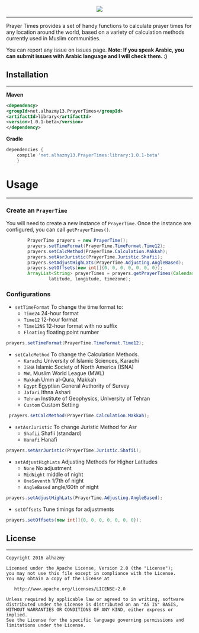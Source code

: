 <p align="center">
  <img src="https://cloud.githubusercontent.com/assets/4659608/12700363/37218668-c7f0-11e5-9edf-944176e4019f.png">
</p>


------ 
Prayer Times provides a set of handy functions to calculate prayer times for any location around the world, based on a variety of calculation methods currently used in Muslim communities.

You can report any issue on issues page. **Note: If you speak Arabic, you can submit issues with Arabic language and I will check them. :)**


## Installation
------ 
**Maven**
```xml
<dependency>
<groupId>net.alhazmy13.PrayerTimes</groupId>
<artifactId>library</artifactId>
<version>1.0.1-beta</version>
</dependency>
```


**Gradle**
```gradle
dependencies {
	compile 'net.alhazmy13.PrayerTimes:library:1.0.1-beta'
	}
```

# Usage
------ 

### Create an `PrayerTime`
You will need to create a new instance of `PrayerTime`. Once the instance are configured, you can call `getPrayerTimes()`.
```java
		PrayerTime prayers = new PrayerTime();
        prayers.setTimeFormat(PrayerTime.TimeFormat.Time12);
        prayers.setCalcMethod(PrayerTime.Calculation.Makkah);
        prayers.setAsrJuristic(PrayerTime.Juristic.Shafii);
        prayers.setAdjustHighLats(PrayerTime.Adjusting.AngleBased);
        prayers.setOffsets(new int[]{0, 0, 0, 0, 0, 0, 0});
        ArrayList<String> prayerTimes = prayers.getPrayerTimes(Calendar.getInstance(),
                latitude, longitude, timezone);
```


### Configurations
* `setTimeFormat` To change the time format to:
	* `Time24`  24-hour format
	* `Time12`  12-hour format
	* `Time12NS`  12-hour format with no suffix
	* `Floating`  floating point number
```java
prayers.setTimeFormat(PrayerTime.TimeFormat.Time12);
```
* `setCalcMethod` To change the Calculation Methods.
	* `Karachi`  University of Islamic Sciences, Karachi
	* `ISNA`  Islamic Society of North America (ISNA)
	* `MWL`  Muslim World League (MWL)
	* `Makkah`  Umm al-Qura, Makkah
	* `Egypt`  Egyptian General Authority of Survey
	* `Jafari`  Ithna Ashari
	* `Tehran`  Institute of Geophysics, University of Tehran
	* `Custom`  Custom Setting
```java
 prayers.setCalcMethod(PrayerTime.Calculation.Makkah);
```
* `setAsrJuristic` To change Juristic Method for Asr
	* `Shafii`  Shafii (standard)
	* `Hanafi`  Hanafi
```java
prayers.setAsrJuristic(PrayerTime.Juristic.Shafii);
```
* `setAdjustHighLats` Adjusting Methods for Higher Latitudes
	* `None`  No adjustment
	* `MidNight`  middle of night
	* `OneSeventh`  1/7th of night
	* `AngleBased`  angle/60th of night
```java
prayers.setAdjustHighLats(PrayerTime.Adjusting.AngleBased);
```
* `setOffsets` Tune timings for adjustments
```java
prayers.setOffsets(new int[]{0, 0, 0, 0, 0, 0, 0});
```


## License
------ 
    Copyright 2016 alhazmy

    Licensed under the Apache License, Version 2.0 (the "License");
    you may not use this file except in compliance with the License.
    You may obtain a copy of the License at

       http://www.apache.org/licenses/LICENSE-2.0

    Unless required by applicable law or agreed to in writing, software
    distributed under the License is distributed on an "AS IS" BASIS,
    WITHOUT WARRANTIES OR CONDITIONS OF ANY KIND, either express or implied.
    See the License for the specific language governing permissions and
    limitations under the License.
    

